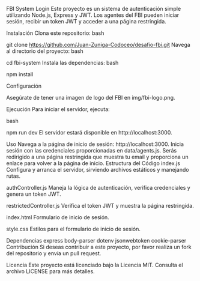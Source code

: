 FBI System Login
Este proyecto es un sistema de autenticación simple utilizando Node.js, Express y JWT. Los agentes del FBI pueden iniciar sesión, recibir un token JWT y acceder a una página restringida.

Instalación
Clona este repositorio:
bash

git clone https://github.com/Juan-Zuniga-Codoceo/desafio-fbi.git
Navega al directorio del proyecto:
bash

cd fbi-system
Instala las dependencias:
bash

npm install

Configuración

Asegúrate de tener una imagen de logo del FBI en img/fbi-logo.png.

Ejecución
Para iniciar el servidor, ejecuta:

bash

npm run dev
El servidor estará disponible en http://localhost:3000.

Uso
Navega a la página de inicio de sesión: http://localhost:3000.
Inicia sesión con las credenciales proporcionadas en data/agents.js.
Serás redirigido a una página restringida que muestra tu email y proporciona un enlace para volver a la página de inicio.
Estructura del Código
index.js
Configura y arranca el servidor, sirviendo archivos estáticos y manejando rutas.

authController.js
Maneja la lógica de autenticación, verifica credenciales y genera un token JWT.

restrictedController.js
Verifica el token JWT y muestra la página restringida.

index.html
Formulario de inicio de sesión.

style.css
Estilos para el formulario de inicio de sesión.

Dependencias
express
body-parser
dotenv
jsonwebtoken
cookie-parser
Contribución
Si deseas contribuir a este proyecto, por favor realiza un fork del repositorio y envía un pull request.

Licencia
Este proyecto está licenciado bajo la Licencia MIT. Consulta el archivo LICENSE para más detalles.